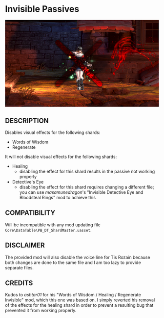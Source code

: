 # Invisible Passives

![](thumbnail.jpg)

## DESCRIPTION

Disables visual effects for the following shards:

- Words of Wisdom
- Regenerate

It will not disable visual effects for the following shards:

- Healing
  - disabling the effect for this shard results in the passive not working properly
- Detective's Eye
  - disabling the effect for this shard requires changing a different file; you can use _masamunedragon_'s "Invisible Detective Eye and Bloodsteal Rings" mod to achieve this

## COMPATIBILITY

Will be incompatible with any mod updating file  
`Core\DataTable\PB_DT_ShardMaster.uasset`.

## DISCLAIMER

The provided mod will also disable the voice line for Tis Rozain because both changes are done to the same file and I am too lazy to provide separate files.

## CREDITS

Kudos to _ashtar01_ for his "Words of Wisdom / Healing / Regenerate Invisible" mod, which this one was based on.
I simply reverted his removal of the effects for the healing shard in order to prevent a resulting bug that prevented it from working properly.
